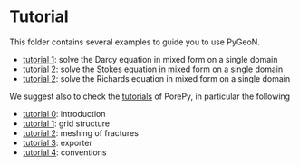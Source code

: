 # Tutorial

This folder contains several examples to guide you to use PyGeoN.
* [tutorial 1](./darcy.ipynb): solve the Darcy equation in mixed form on a single domain
* [tutorial 2](./stokes.ipynb): solve the Stokes equation in mixed form on a single domain
* [tutorial 2](./richards.ipynb): solve the Richards equation in mixed form on a single domain

We suggest also to check the [tutorials](https://github.com/pmgbergen/porepy/tree/develop/tutorials) of PorePy, in particular the following
* [tutorial 0](https://github.com/pmgbergen/porepy/blob/develop/tutorials/introduction.ipynb): introduction
* [tutorial 1](https://github.com/pmgbergen/porepy/blob/develop/tutorials/grid_structure.ipynb): grid structure
* [tutorial 2](https://github.com/pmgbergen/porepy/blob/develop/tutorials/meshing_of_fractures.ipynb): meshing of fractures
* [tutorial 3](https://github.com/pmgbergen/porepy/blob/develop/tutorials/exporter.ipynb): exporter
* [tutorial 4](https://github.com/pmgbergen/porepy/blob/develop/tutorials/conventions.ipynb): conventions
